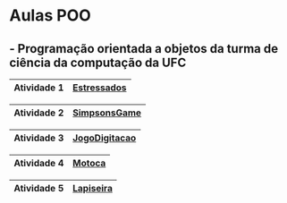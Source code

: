 # Aulas POO

## - Programação orientada a objetos da turma de ciência da computação da UFC


| Atividade 1 | [Estressados][] |
| --- | --- |

| Atividade 2 | [SimpsonsGame][] |
| --- | --- |

| Atividade 3 | [JogoDigitacao][] |
| --- | --- |

| Atividade 4 | [Motoca][] |
| --- | --- |

| Atividade 5 | [Lapiseira][] |
| --- | --- |

[Aula 1]: https://github.com/davimb/POO_UFC/tree/main/Aula%201
[Estressados]: https://github.com/davimb/POO_UFC/tree/main/Estressados
[SimpsonsGame]: https://github.com/davimb/POO_UFC/tree/main/SimpsonsGame
[Lapiseira]: https://github.com/davimb/POO_UFC/tree/main/SimpsonsGame
[Motoca]: https://github.com/davimb/POO_UFC/tree/main/Motoca
[JogoDigitacao]: https://github.com/davimb/POO_UFC/tree/main/JogoDigitacao
